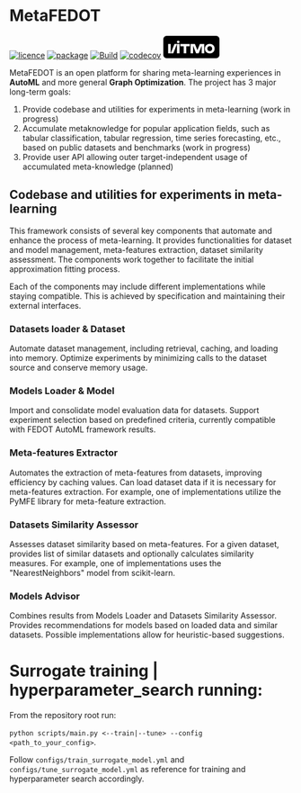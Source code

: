 # MetaFEDOT

[![licence](https://img.shields.io/github/license/itmo-nss-team/metafedot)](https://github.com/itmo-nss-team/metafedot/blob/main/LICENSE)
[![package](https://badge.fury.io/py/metafedot.svg)](https://badge.fury.io/py/metafedot)
[![Build](https://github.com/ITMO-NSS-team/MetaFEDOT/actions/workflows/build.yml/badge.svg)](https://github.com/ITMO-NSS-team/MetaFEDOT/actions/workflows/build.yml)
[![codecov](https://codecov.io/gh/itmo-nss-team/metafedot/branch/main/graph/badge.svg)](https://codecov.io/gh/ITMO-NSS-team/MetaFEDOT)
[![ITMO](https://github.com/ITMO-NSS-team/open-source-ops/blob/add_badge/badges/ITMO_badge_rus.svg)](https://itmo.ru)

MetaFEDOT is an open platform for sharing meta-learning experiences in **AutoML** and more
general **Graph Optimization**.
The project has 3 major long-term goals:

1. Provide codebase and utilities for experiments in meta-learning (work in progress)
2. Accumulate metaknowledge for popular application fields, such as tabular classification, tabular regression,
   time series forecasting, etc., based on public datasets and benchmarks (work in progress)
3. Provide user API allowing outer target-independent usage of accumulated meta-knowledge (planned)

## Codebase and utilities for experiments in meta-learning

This framework consists of several key components that automate and enhance the process of meta-learning. It provides
functionalities for dataset and model management, meta-features extraction, dataset similarity assessment. The
components work together to facilitate the initial approximation fitting process.

Each of the components may include different implementations while staying compatible. This is achieved by specification
and maintaining their external interfaces.

### Datasets loader & Dataset

Automate dataset management, including retrieval, caching, and loading into memory. Optimize experiments by minimizing
calls to the dataset source and conserve memory usage.

### Models Loader & Model

Import and consolidate model evaluation data for datasets. Support experiment selection based on predefined criteria,
currently compatible with FEDOT AutoML framework results.

### Meta-features Extractor

Automates the extraction of meta-features from datasets, improving efficiency by caching values. Can load dataset data
if it is necessary for meta-features extraction. For example, one of implementations utilize the PyMFE library for
meta-feature extraction.

### Datasets Similarity Assessor

Assesses dataset similarity based on meta-features. For a given dataset, provides list of similar datasets and optionally calculates
similarity measures. For example, one of implementations uses the "NearestNeighbors" model from scikit-learn.

### Models Advisor

Combines results from Models Loader and Datasets Similarity Assessor. Provides recommendations for models based on
loaded data and similar datasets. Possible implementations allow for heuristic-based suggestions.


# Surrogate training | hyperparameter_search running:
From the repository root run:

`python scripts/main.py <--train|--tune> --config <path_to_your_config>`.

Follow `configs/train_surrogate_model.yml` and `configs/tune_surrogate_model.yml` as reference for training and hyperparameter search accordingly.